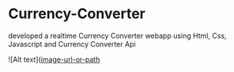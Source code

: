 # Currency-Converter

developed a realtime Currency Converter webapp using Html, Css, Javascript and Currency Converter Api

![Alt text]([image-url-or-path](https://github.com/AakarshAgrawal/Currency-Converter/blob/302ba32774d3638dbc5e4ac03bfc3ec84fbd3012/Screenshot%202025-09-02%20225455.png)
